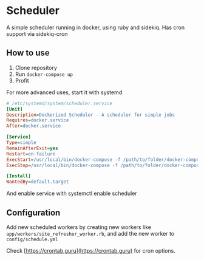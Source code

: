 # Scheduler

A simple scheduler running in docker, using ruby and sidekiq. Has cron support via sidekiq-cron

## How to use

1. Clone repository
2. Run `docker-compose up`
3. Profit

For more advanced uses, start it with systemd

```ini
# /etc/systemd/system/scheduler.service
[Unit]
Description=Dockerized Scheduler - A scheduler for simple jobs
Requires=docker.service
After=docker.service

[Service]
Type=simple
RemainAfterExit=yes
Restart=on-failure
ExecStart=/usr/local/bin/docker-compose -f /path/to/folder/docker-compose.yml up -d
ExecStop=/usr/local/bin/docker-compose -f /path/to/folder/docker-compose.yml down

[Install]
WantedBy=default.target
```

And enable service with systemctl enable scheduler

## Configuration

Add new scheduled workers by creating new workers like `app/workers/site_refresher_worker.rb`, and add the new worker to `config/schedule.yml`

Check [https://crontab.guru](https://crontab.guru) for cron options.
